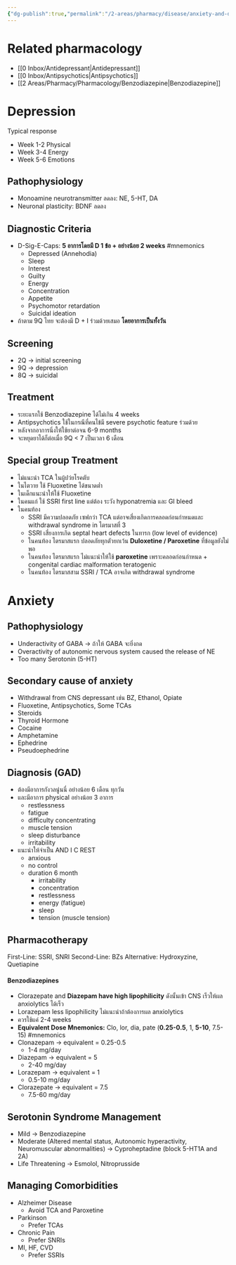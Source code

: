 ```yaml
---
{"dg-publish":true,"permalink":"/2-areas/pharmacy/disease/anxiety-and-depression/","created":"2023-08-27T23:13:13.068+07:00","updated":"2025-10-06T19:46:33.317+07:00"}
---
```


# Related pharmacology
- [[0 Inbox/Antidepressant\|Antidepressant]]
- [[0 Inbox/Antipsychotics\|Antipsychotics]]
- [[2 Areas/Pharmacy/Pharmacology/Benzodiazepine\|Benzodiazepine]]
# Depression

Typical response
- Week 1-2 Physical
- Week 3-4 Energy
- Week 5-6 Emotions

## Pathophysiology
- Monoamine neurotransmitter ลดลง: NE, 5-HT, DA
- Neuronal plasticity: BDNF ลดลง

## Diagnostic Criteria
- D-Sig-E-Caps: **5 อาการโดยมี D 1 ข้อ + อย่างน้อย 2 weeks** #mnemonics 
	- Depressed (Annehodia)
	- Sleep 
	- Interest  
	- Guilty 
	- Energy  
	- Concentration 
	- Appetite 
	- Psychomotor retardation 
	- Suicidal ideation 
- ถ้าตาม 9Q ไทย จะต้องมี D + I ร่วมด้วยเสมอ **โดยอาการเป็นทั้งวัน**

## Screening
- 2Q -> initial screening
- 9Q -> depression
- 8Q -> suicidal 
## Treatment
- ระยะแรกใช้ Benzodiazepine ได้ไม่เกิน 4 weeks
- Antipsychotics ใช้ในกรณีที่คนไข้มี severe psychotic feature ร่วมด้วย
- หลังจากอาการนิ่งให้ใช้ยาต่อจน 6-9 months
- จะหยุดยาได้ก็ต่อเมื่อ 9Q < 7 เป็นเวลา 6 เดือน

## Special group Treatment
- ไม่แนะนำ TCA ในผู้ปว่ยโรคตับ
- ในไตวาย ใช้ Fluoxetine ได้ขนาดต่ำ
- ในเด็กแนะนำให้ใช้ Fluoxetine
- ในคนแก่ ใช้ SSRI first line แต่ต้อง ระวัง hyponatremia และ GI bleed 
- ในคนท้อง 
	- SSRI มีความปลอดภัย เซฟกว่า TCA แต่อาจเสี่ยงเกิดการคลอดก่อนกำหนดและ withdrawal syndrome in ไตรมาสที่ 3
	- SSRI เสี่ยงการเกิด septal heart defects ในทารก (low level of evidence)
	- ในคนท้อง ไตรมาสแรก ปลอดภัยทุกตัวยกเว้น **Duloxetine / Paroxetine** ที่ข้อมูลยังไม่พอ
	- ในคนท้อง ไตรมาสแรก ไม่แนะนำให้ใช้ **paroxetine** เพราะคลอดก่อนกำหนด + congenital cardiac malformation teratogenic
	- ในคนท้อง ไตรมาสสาม SSRI / TCA อาจเกิด withdrawal syndrome

# Anxiety

## Pathophysiology
- Underactivity of GABA -> ถ้าให้ GABA จะยิ่งกด
- Overactivity of autonomic nervous system caused the release of NE
- Too many Serotonin (5-HT)

## Secondary cause of anxiety
- Withdrawal from CNS depressant เช่น BZ, Ethanol, Opiate
- Fluoxetine, Antipsychotics, Some TCAs
- Steroids
- Thyroid Hormone
- Cocaine
- Amphetamine
- Ephedrine
- Pseudoephedrine
## Diagnosis (GAD)
- ต้องมีอาการกังวลนู่นนี่ อย่างน้อย 6 เดือน ทุกวัน
- และมีอาการ physical อย่างน้อย 3 อาการ
	- restlessness
	- fatigue
	- difficulty concentrating
	- muscle tension
	- sleep disturbance
	- irritability
- แนะนำให้จำเป็น AND I C REST
	- anxious
	- no control
	- duration 6 month
		- irritability 
		- concentration 
		- restlessness 
		- energy (fatigue)
		- sleep
		- tension (muscle tension)

## Pharmacotherapy
First-Line: SSRI, SNRI
Second-Line: BZs
Alternative: Hydroxyzine, Quetiapine
#### Benzodiazepines
- Clorazepate and **Diazepam have high lipophilicity** ดังนั้นเข้า CNS เร็วให้ผล anxiolytics ได้เร็ว
- Lorazepam less lipophilicity ไม่แนะนำถ้าต้องการผล anxiolytics
- ควรใช้แค่ 2-4 weeks
- **Equivalent Dose Mnemonics:** Clo, lor, dia, pate (**0.25-0.5**, 1, **5-10**, 7.5-15) #mnemonics 
- Clonazepam -> equivalent = 0.25-0.5
    - 1-4 mg/day
- Diazepam -> equivalent = 5
    - 2-40 mg/day
- Lorazepam -> equivalent = 1
    - 0.5-10 mg/day
- Clorazepate -> equivalent = 7.5
    - 7.5-60 mg/day


## Serotonin Syndrome Management
- Mild -> Benzodiazepine
- Moderate (Altered mental status, Autonomic hyperactivity, Neuromuscular abnormalities) -> Cyproheptadine (block 5-HT1A and 2A)
- Life Threatening -> Esmolol, Nitroprusside

## Managing Comorbidities
- Alzheimer Disease
	- Avoid TCA and Paroxetine
- Parkinson
	- Prefer TCAs
- Chronic Pain
	- Prefer SNRIs
- MI, HF, CVD
	- Prefer SSRIs